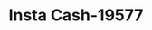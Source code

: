 ---
f_zip-code: 38930
f_state-code: MS
title: Insta Cash-19577
f_phone: 662-453-4535
f_city-only: Greenwood
f_address: 111B W Park Ave Greenwood
f_location-unique-id: '19577'
slug: insta-cash-19577
updated-on: '2024-05-30T13:46:58.046Z'
created-on: '2024-05-30T13:36:59.803Z'
published-on: '2024-05-30T13:54:32.469Z'
f_city-state: cms/city/greenwood-ms.md
f_company: cms/company/insta-cash.md
f_state: cms/state/mississippi.md
layout: '[payday-loan].html'
tags: payday-loan
---